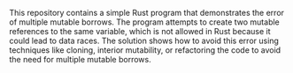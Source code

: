 This repository contains a simple Rust program that demonstrates the error of multiple mutable borrows. The program attempts to create two mutable references to the same variable, which is not allowed in Rust because it could lead to data races.  The solution shows how to avoid this error using techniques like cloning, interior mutability, or refactoring the code to avoid the need for multiple mutable borrows.